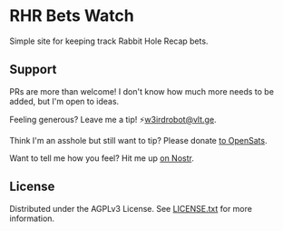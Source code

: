 # RHR Bets Watch

Simple site for keeping track Rabbit Hole Recap bets.

## Support

PRs are more than welcome! I don't know how much more needs to be added, but I'm open to ideas.

Feeling generous? Leave me a tip! ⚡️w3irdrobot@vlt.ge.

Think I'm an asshole but still want to tip? Please donate [to OpenSats](https://opensats.org/).

Want to tell me how you feel? Hit me up [on Nostr](https://njump.me/rob@w3ird.tech).

## License

Distributed under the AGPLv3 License. See [LICENSE.txt](./LICENSE.txt) for more information.
